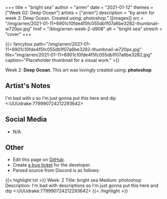 +++
title =       "bright sea"
author =      "arren"
date =        "2021-01-12"
themes =      ["Week 02: Deep Ocean"]
artists =     ["arren"]
description = "by arren for week 2: Deep Ocean. Created using: photoshop."
[[images]]
              src = "/img/arren/2021-01-11+6901c10fde4f5fc055db1f07a6be3282-thumbnail-w720px.jpg"
              href = "/blog/arren-week-2-d908"
              alt = "bright sea"
              stretch = "cover"
+++


{{< fancybox path="/img/arren/2021-01-11+6901c10fde4f5fc055db1f07a6be3282-thumbnail-w720px.jpg" file="img/arren/2021-01-11+6901c10fde4f5fc055db1f07a6be3282.jpg" caption="Placeholder thumbnail for a visual work." >}}


Week 2: **Deep Ocean**. This art was lovingly created using: **photoshop**.

## Artist's Notes

I'm bad with s so I'm just gonna put this here and dip <:UUUdrake:779990724212293642>

## Social Media

- N/A.

## Other

- Edit this page on [GitHub](https://github.com/teaminkling/web-refresh/edit/main/content/blog/arren-week-2-d908.md).
- Create [a bug ticket](https://github.com/teaminkling/web-refresh/issues/new?assignees=&labels=bug&template=problem-report.md&title=) for the developer.
- Parsed source from Discord is as follows:

{{< highlight txt >}}
Week: 2
Title: bright sea
Medium: photoshop
Description: I'm bad with descriptions so I'm just gonna put this here and dip <:UUUdrake:779990724212293642>
{{< /highlight >}}